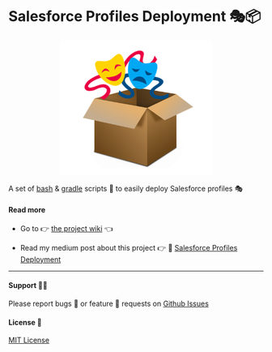 # Salesforce Profiles Deployment 🎭📦


<p align="center"><img src ="assets/Logo.png" alt="logo" width="300"/></p>

A set of [bash](https://fr.wikipedia.org/wiki/Bourne-Again_shell) & [gradle](https://gradle.org/) scripts 🧰 to easily deploy Salesforce profiles 🎭



#### Read more 

* Go to 👉 [the project wiki](https://github.com/benahm/Salesforce-Profiles-Deployment/wiki) 👈 

* Read my medium post about this project 👉 📰 [Salesforce Profiles Deployment](https://medium.com/@medben/salesforce-profiles-deployment-601eeb6f7291)

------

#### Support 🤷‍♂️

Please report bugs 🐞 or feature 🔧 requests on [Github Issues](https://github.com/benahm/Salesforce-Profiles-Deployment/issues)

#### License 📃

[MIT License](LICENSE)


